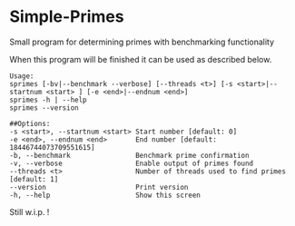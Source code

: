 # Simple-Primes
Small program for determining primes with benchmarking functionality

When this program will be finished it can be used as described below.

```
Usage:
sprimes [-bv|--benchmark --verbose] [--threads <t>] [-s <start>|--startnum <start> ] [-e <end>|--endnum <end>]
sprimes -h | --help
sprimes --version

##Options:
-s <start>, --startnum <start> Start number [default: 0]
-e <end>, --endnum <end>       End number [default: 18446744073709551615]
-b, --benchmark                Benchmark prime confirmation
-v, --verbose                  Enable output of primes found
--threads <t>                  Number of threads used to find primes [default: 1]
--version                      Print version
-h, --help                     Show this screen
```
Still w.i.p. !

